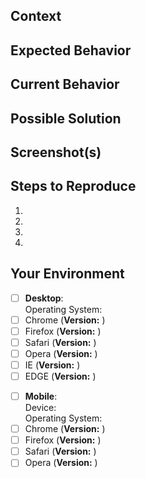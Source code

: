 <!--- Be sure to add a descriptive title above! -->

## Context
<!--- How has this issue affected you? What are you trying to accomplish? Providing context helps us come up with a solution that is most useful in the real world. -->

## Expected Behavior
<!--- If you're describing a bug, tell us what should happen. If you're suggesting a change/improvement, tell us how it should work. -->

## Current Behavior
<!--- If describing a bug, tell us what happens instead of the expected behavior. If suggesting a change/improvement, explain the difference from current behavior -->

## Possible Solution
<!--- Not obligatory, but suggest a fix/reason for the bug, or ideas how to implement the addition or change -->

## Screenshot(s) <!--- (if applicable--you can delete otherwise) -->

## Steps to Reproduce <!--- (for bugs only--you can delete if otherwise) -->
<!--- Provide a link to a live example, or an unambiguous set of steps to reproduce this bug. Include code to reproduce, if relevant. -->
1.
2.
3.
4.

## Your Environment <!--- (for bugs only--you can delete if otherwise) -->
<!--- Include as many relevant details about the environment you experienced the bug in. Put an `x` in the boxes that apply -->

- [ ] __Desktop__:  
Operating System:  
- [ ] Chrome (__Version:__ )
- [ ] Firefox (__Version:__ )
- [ ] Safari (__Version:__ )
- [ ] Opera (__Version:__ )
- [ ] IE (__Version:__ )
- [ ] EDGE (__Version:__ )
<!--- If other, please add -->

- [ ] __Mobile__:  
Device:  
Operating System:  
- [ ] Chrome (__Version:__ )
- [ ] Firefox (__Version:__ )
- [ ] Safari (__Version:__ )
- [ ] Opera (__Version:__ )
<!--- If other, please add -->

